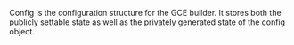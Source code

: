 <!-- Code generated from the comments of the Config struct in builder/googlecompute/config.go; DO NOT EDIT MANUALLY -->
Config is the configuration structure for the GCE builder. It stores
both the publicly settable state as well as the privately generated
state of the config object.
